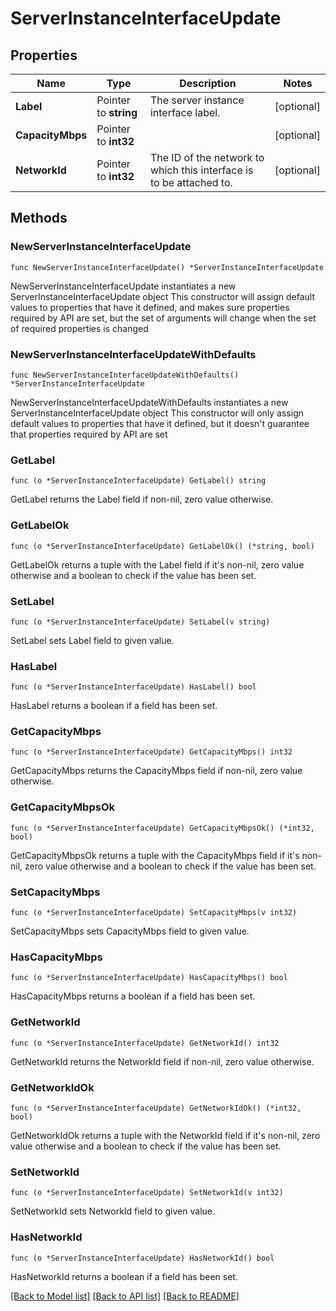 # ServerInstanceInterfaceUpdate

## Properties

Name | Type | Description | Notes
------------ | ------------- | ------------- | -------------
**Label** | Pointer to **string** | The server instance interface label. | [optional] 
**CapacityMbps** | Pointer to **int32** |  | [optional] 
**NetworkId** | Pointer to **int32** | The ID of the network to which this interface is to be attached to. | [optional] 

## Methods

### NewServerInstanceInterfaceUpdate

`func NewServerInstanceInterfaceUpdate() *ServerInstanceInterfaceUpdate`

NewServerInstanceInterfaceUpdate instantiates a new ServerInstanceInterfaceUpdate object
This constructor will assign default values to properties that have it defined,
and makes sure properties required by API are set, but the set of arguments
will change when the set of required properties is changed

### NewServerInstanceInterfaceUpdateWithDefaults

`func NewServerInstanceInterfaceUpdateWithDefaults() *ServerInstanceInterfaceUpdate`

NewServerInstanceInterfaceUpdateWithDefaults instantiates a new ServerInstanceInterfaceUpdate object
This constructor will only assign default values to properties that have it defined,
but it doesn't guarantee that properties required by API are set

### GetLabel

`func (o *ServerInstanceInterfaceUpdate) GetLabel() string`

GetLabel returns the Label field if non-nil, zero value otherwise.

### GetLabelOk

`func (o *ServerInstanceInterfaceUpdate) GetLabelOk() (*string, bool)`

GetLabelOk returns a tuple with the Label field if it's non-nil, zero value otherwise
and a boolean to check if the value has been set.

### SetLabel

`func (o *ServerInstanceInterfaceUpdate) SetLabel(v string)`

SetLabel sets Label field to given value.

### HasLabel

`func (o *ServerInstanceInterfaceUpdate) HasLabel() bool`

HasLabel returns a boolean if a field has been set.

### GetCapacityMbps

`func (o *ServerInstanceInterfaceUpdate) GetCapacityMbps() int32`

GetCapacityMbps returns the CapacityMbps field if non-nil, zero value otherwise.

### GetCapacityMbpsOk

`func (o *ServerInstanceInterfaceUpdate) GetCapacityMbpsOk() (*int32, bool)`

GetCapacityMbpsOk returns a tuple with the CapacityMbps field if it's non-nil, zero value otherwise
and a boolean to check if the value has been set.

### SetCapacityMbps

`func (o *ServerInstanceInterfaceUpdate) SetCapacityMbps(v int32)`

SetCapacityMbps sets CapacityMbps field to given value.

### HasCapacityMbps

`func (o *ServerInstanceInterfaceUpdate) HasCapacityMbps() bool`

HasCapacityMbps returns a boolean if a field has been set.

### GetNetworkId

`func (o *ServerInstanceInterfaceUpdate) GetNetworkId() int32`

GetNetworkId returns the NetworkId field if non-nil, zero value otherwise.

### GetNetworkIdOk

`func (o *ServerInstanceInterfaceUpdate) GetNetworkIdOk() (*int32, bool)`

GetNetworkIdOk returns a tuple with the NetworkId field if it's non-nil, zero value otherwise
and a boolean to check if the value has been set.

### SetNetworkId

`func (o *ServerInstanceInterfaceUpdate) SetNetworkId(v int32)`

SetNetworkId sets NetworkId field to given value.

### HasNetworkId

`func (o *ServerInstanceInterfaceUpdate) HasNetworkId() bool`

HasNetworkId returns a boolean if a field has been set.


[[Back to Model list]](../README.md#documentation-for-models) [[Back to API list]](../README.md#documentation-for-api-endpoints) [[Back to README]](../README.md)


